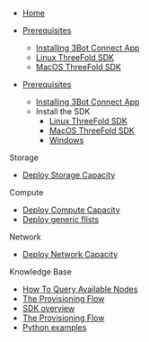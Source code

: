 * [Home](/)


* [Prerequisites](../peer2peer_storage_compute/prerequisites/prerequisites.md)
    * [Installing 3Bot Connect App](../peer2peer_storage_compute/prerequisites/3bot-connect-app.md)
    * [Linux ThreeFold SDK](../peer2peer_storage_compute/prerequisites/threefold-sdk-linux.md)
    * [MacOS ThreeFold SDK](../peer2peer_storage_compute/prerequisites/threefold-sdk-macos.md)

* [Prerequisites](./prerequisites/prerequisites.md)
    * [Installing 3Bot Connect App](./prerequisites/3bot-connect-app.md)
    * Install the SDK
      * [Linux ThreeFold SDK](./prerequisites/threefold-sdk-linux.md)
      * [MacOS ThreeFold SDK](./prerequisites/threefold-sdk-macos.md)
      * [Windows]()


Storage
* [Deploy Storage Capacity](../peer2peer_storage_compute/use_cases/storage.md)

Compute

* [Deploy Compute Capacity](../peer2peer_storage_compute/use_cases/compute.md)
* [Deploy generic flists](../peer2peer_storage_compute/use_cases/generic-flist.md)

Network
* [Deploy Network Capacity](../peer2peer_storage_compute/use_cases/compute.md)

Knowledge Base
* [How To Query Available Nodes](../peer2peer_storage_compute/general/query-nodes.md)
* [The Provisioning Flow](../peer2peer_storage_compute/general/provisioningflow.md)
* [SDK overview](./peer2peer_storage_compute/general/jumpscale_SDK/README.md)
* [The Provisioning Flow](../peer2peer_storage_compute/general/provisioningflow.md)
* [Python examples](../peer2peer_storage_compute/use_cases/examples/README.md)
